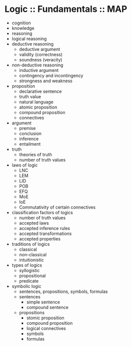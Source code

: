 # Logic :: Fundamentals :: MAP

- cognition
- knowledge
- reasoning
- logical reasoning
- deductive reasoning
  - deductive argument
  - validity (correctness)
  - soundness (veracity)
- non-deductive reasoning
  - inductive argument
  - contingency and incontingency
  - strongness and weakness
- proposition
  - declarative sentence
  - truth value
  - natural language
  - atomic proposition
  - compound proposition
  - connectives
- argument
  - premise
  - conclusion
  - inference
  - entailment
- truth
  - theories of truth
  - number of truth values
- laws of logic
  - LNC
  - LEM
  - LID
  - POB
  - EFQ
  - MoE
  - IoE
  - Commutativity of certain connectives
- classification factors of logics
  - number of truth values
  - accepted laws
  - accepted inference rules
  - accepted transformations
  - accepted properties
- traditions of logics
  - classical
  - non-classical
  - intuitionistic
- types of logics
  - syllogistic
  - propositional
  - predicate
- symbolic logic
  - sentences, propositions, symbols, formulas
  - sentences
    - simple sentence
    - compound sentence
  - propositions
    - stomic proposition
    - compound proposition
    - logical connectives
    - symbols
    - formulas
